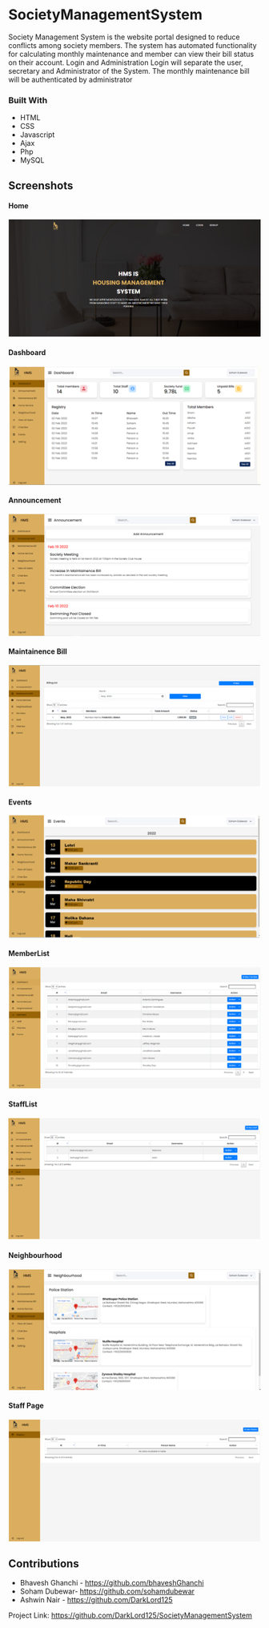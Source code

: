 # SocietyManagementSystem
Society Management System is the website portal designed to reduce conflicts among society members. The system has automated functionality for calculating monthly maintenance and member can view their bill status on their account. Login and Administration Login will separate the user, secretary and Administrator of the System. The monthly maintenance bill will be authenticated by administrator

### Built With

* HTML
* CSS
* Javascript
* Ajax
* Php
* MySQL

## Screenshots
#### Home
![](images/Home.png)

#### Dashboard
![](images/dashboard.png)

#### Announcement
![](images/Announcement.png)

#### Maintainence Bill
![](images/MaintainenceBill.png)

#### Events
![](images/events.png)

#### MemberList
![](images/MemberList.png)

#### StaffList
![](images/StaffList.png)

#### Neighbourhood
![](images/neighbourhood.png)

#### Staff Page
![](images/StaffPage.png)

<!-- CONTRIBUTING -->
## Contributions
- Bhavesh Ghanchi - <a>https://github.com/bhaveshGhanchi</a>
- Soham Dubewar- <a>https://github.com/sohamdubewar</a>
- Ashwin Nair - <a>https://github.com/DarkLord125</a>



Project Link: <a>https://github.com/DarkLord125/SocietyManagementSystem</a>
